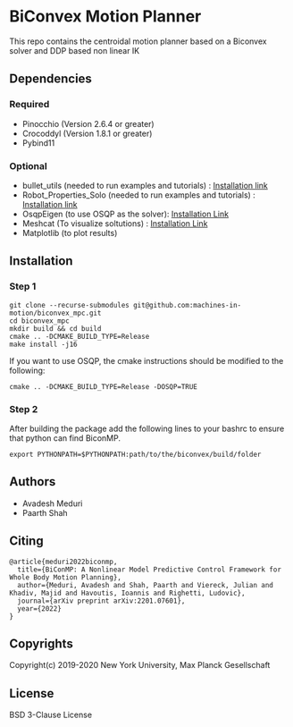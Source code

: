 # BiConvex Motion Planner

This repo contains the centroidal motion planner based on a Biconvex solver and DDP based non linear IK

## Dependencies
### Required
- Pinocchio (Version 2.6.4 or greater)
- Crocoddyl (Version 1.8.1 or greater)
- Pybind11
### Optional
- bullet_utils (needed to run examples and tutorials) : [Installation link](https://github.com/machines-in-motion/bullet_utils)
- Robot_Properties_Solo (needed to run examples and tutorials) : [Installation link](https://github.com/open-dynamic-robot-initiative/robot_properties_solo)
- OsqpEigen (to use OSQP as the solver): [Installation Link](https://github.com/robotology/osqp-eigen)
- Meshcat (To visualize soltutions) : [Installation Link](https://github.com/rdeits/meshcat-python)
- Matplotlib (to plot results)
  
## Installation

### Step 1

```
git clone --recurse-submodules git@github.com:machines-in-motion/biconvex_mpc.git
cd biconvex_mpc
mkdir build && cd build
cmake .. -DCMAKE_BUILD_TYPE=Release
make install -j16
```

If you want to use OSQP, the cmake instructions should be modified to the following:

```
cmake .. -DCMAKE_BUILD_TYPE=Release -DOSQP=TRUE
```
### Step 2
After building the package add the following lines to your bashrc to ensure that python can find BiconMP. 

```
export PYTHONPATH=$PYTHONPATH:path/to/the/biconvex/build/folder
```

## Authors
- Avadesh Meduri
- Paarth Shah

## Citing

```
@article{meduri2022biconmp,
  title={BiConMP: A Nonlinear Model Predictive Control Framework for Whole Body Motion Planning},
  author={Meduri, Avadesh and Shah, Paarth and Viereck, Julian and Khadiv, Majid and Havoutis, Ioannis and Righetti, Ludovic},
  journal={arXiv preprint arXiv:2201.07601},
  year={2022}
}
```

## Copyrights

Copyright(c) 2019-2020 New York University, Max Planck Gesellschaft

## License

BSD 3-Clause License

